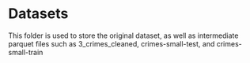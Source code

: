 # Datasets

This folder is used to store the original dataset, as well as intermediate parquet files such as 3_crimes_cleaned, crimes-small-test, and crimes-small-train